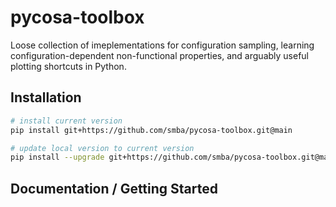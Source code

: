 # pycosa-toolbox
Loose collection of imeplementations for configuration sampling, learning configuration-dependent non-functional properties, and arguably useful plotting shortcuts in Python. 

## Installation
```bash
# install current version
pip install git+https://github.com/smba/pycosa-toolbox.git@main 

# update local version to current version
pip install --upgrade git+https://github.com/smba/pycosa-toolbox.git@main 
```
## Documentation / Getting Started

